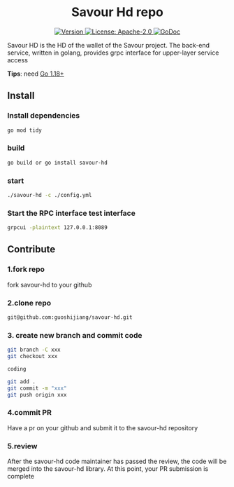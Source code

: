 <!--
parent:
  order: false
-->

<div align="center">
  <h1> Savour Hd repo </h1>
</div>

<div align="center">
  <a href="https://github.com/SavourDao/savour-hd/releases/latest">
    <img alt="Version" src="https://img.shields.io/github/tag/SavourDao/savour-core.svg" />
  </a>
  <a href="https://github.com/SavourDao/savour-hd/blob/main/LICENSE">
    <img alt="License: Apache-2.0" src="https://img.shields.io/github/license/SavourDao/savour-core.svg" />
  </a>
  <a href="https://pkg.go.dev/github.com/SavourDao/savour-hd">
    <img alt="GoDoc" src="https://godoc.org/github.com/SavourDao/savour-hd?status.svg" />
  </a>
</div>

Savour HD is the HD of the wallet of the Savour project. The back-end service, written in golang, provides grpc interface for upper-layer service access

**Tips**: need [Go 1.18+](https://golang.org/dl/)

## Install

### Install dependencies
```bash
go mod tidy
```
### build
```bash
go build or go install savour-hd
```

### start 
```bash
./savour-hd -c ./config.yml
```

### Start the RPC interface test interface

```bash
grpcui -plaintext 127.0.0.1:8089
```

## Contribute

### 1.fork repo

fork savour-hd to your github

### 2.clone repo

```bash
git@github.com:guoshijiang/savour-hd.git
```

### 3. create new branch and commit code

```bash
git branch -C xxx
git checkout xxx

coding

git add .
git commit -m "xxx"
git push origin xxx
```

### 4.commit PR

Have a pr on your github and submit it to the savour-hd repository

### 5.review 

After the savour-hd code maintainer has passed the review, the code will be merged into the savour-hd library. At this point, your PR submission is complete
